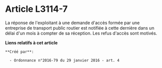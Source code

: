 # Article L3114-7

La réponse de l'exploitant à une demande d'accès formée par une entreprise de transport public routier est notifiée à cette
dernière dans un délai d'un mois à compter de sa réception. Les refus d'accès sont motivés.

**Liens relatifs à cet article**

	**Créé par**:

	  - Ordonnance n°2016-79 du 29 janvier 2016 - art. 4
